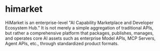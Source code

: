 # himarket
HiMarket is an enterprise-level "AI Capability Marketplace and Developer Ecosystem Hub." It is not merely a simple aggregation of traditional APIs, but rather a comprehensive platform that packages, publishes, manages, and operates core AI assets such as enterprise Model APIs, MCP Servers, Agent APIs, etc., through standardized product formats.
